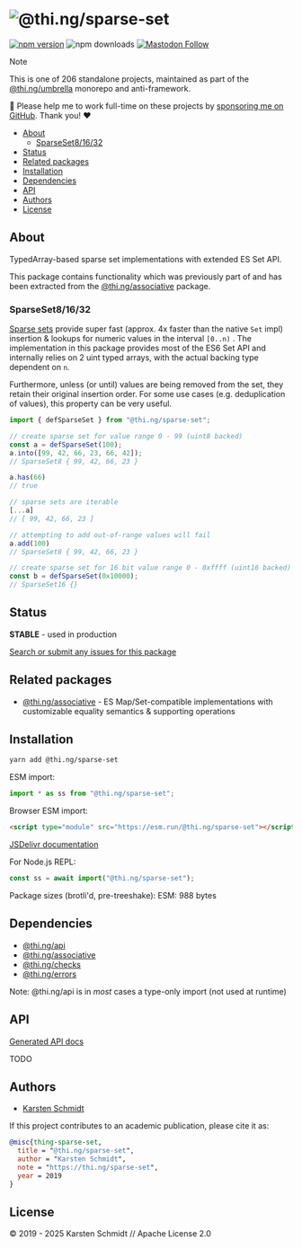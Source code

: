 <!-- This file is generated - DO NOT EDIT! -->
<!-- Please see: https://github.com/thi-ng/umbrella/blob/develop/CONTRIBUTING.md#changes-to-readme-files -->
# ![@thi.ng/sparse-set](https://raw.githubusercontent.com/thi-ng/umbrella/develop/assets/banners/thing-sparse-set.svg?eb275e55)

[![npm version](https://img.shields.io/npm/v/@thi.ng/sparse-set.svg)](https://www.npmjs.com/package/@thi.ng/sparse-set)
![npm downloads](https://img.shields.io/npm/dm/@thi.ng/sparse-set.svg)
[![Mastodon Follow](https://img.shields.io/mastodon/follow/109331703950160316?domain=https%3A%2F%2Fmastodon.thi.ng&style=social)](https://mastodon.thi.ng/@toxi)

> [!NOTE]
> This is one of 206 standalone projects, maintained as part
> of the [@thi.ng/umbrella](https://github.com/thi-ng/umbrella/) monorepo
> and anti-framework.
>
> 🚀 Please help me to work full-time on these projects by [sponsoring me on
> GitHub](https://github.com/sponsors/postspectacular). Thank you! ❤️

- [About](#about)
  - [SparseSet8/16/32](#sparseset81632)
- [Status](#status)
- [Related packages](#related-packages)
- [Installation](#installation)
- [Dependencies](#dependencies)
- [API](#api)
- [Authors](#authors)
- [License](#license)

## About

TypedArray-based sparse set implementations with extended ES Set API.

This package contains functionality which was previously part of and has been
extracted from the [@thi.ng/associative](https://thi.ng/associative) package.

### SparseSet8/16/32

[Sparse sets](https://research.swtch.com/sparse) provide super fast
(approx. 4x faster than the native `Set` impl) insertion & lookups for
numeric values in the interval `[0..n)` . The implementation in this
package provides most of the ES6 Set API and internally relies on 2 uint
typed arrays, with the actual backing type dependent on `n`.

Furthermore, unless (or until) values are being removed from the set,
they retain their original insertion order. For some use cases (e.g.
deduplication of values), this property can be very useful.

```ts
import { defSparseSet } from "@thi.ng/sparse-set";

// create sparse set for value range 0 - 99 (uint8 backed)
const a = defSparseSet(100);
a.into([99, 42, 66, 23, 66, 42]);
// SparseSet8 { 99, 42, 66, 23 }

a.has(66)
// true

// sparse sets are iterable
[...a]
// [ 99, 42, 66, 23 ]

// attempting to add out-of-range values will fail
a.add(100)
// SparseSet8 { 99, 42, 66, 23 }

// create sparse set for 16 bit value range 0 - 0xffff (uint16 backed)
const b = defSparseSet(0x10000);
// SparseSet16 {}
```

## Status

**STABLE** - used in production

[Search or submit any issues for this package](https://github.com/thi-ng/umbrella/issues?q=%5Bsparse-set%5D+in%3Atitle)

## Related packages

- [@thi.ng/associative](https://github.com/thi-ng/umbrella/tree/develop/packages/associative) - ES Map/Set-compatible implementations with customizable equality semantics & supporting operations

## Installation

```bash
yarn add @thi.ng/sparse-set
```

ESM import:

```ts
import * as ss from "@thi.ng/sparse-set";
```

Browser ESM import:

```html
<script type="module" src="https://esm.run/@thi.ng/sparse-set"></script>
```

[JSDelivr documentation](https://www.jsdelivr.com/)

For Node.js REPL:

```js
const ss = await import("@thi.ng/sparse-set");
```

Package sizes (brotli'd, pre-treeshake): ESM: 988 bytes

## Dependencies

- [@thi.ng/api](https://github.com/thi-ng/umbrella/tree/develop/packages/api)
- [@thi.ng/associative](https://github.com/thi-ng/umbrella/tree/develop/packages/associative)
- [@thi.ng/checks](https://github.com/thi-ng/umbrella/tree/develop/packages/checks)
- [@thi.ng/errors](https://github.com/thi-ng/umbrella/tree/develop/packages/errors)

Note: @thi.ng/api is in _most_ cases a type-only import (not used at runtime)

## API

[Generated API docs](https://docs.thi.ng/umbrella/sparse-set/)

TODO

## Authors

- [Karsten Schmidt](https://thi.ng)

If this project contributes to an academic publication, please cite it as:

```bibtex
@misc{thing-sparse-set,
  title = "@thi.ng/sparse-set",
  author = "Karsten Schmidt",
  note = "https://thi.ng/sparse-set",
  year = 2019
}
```

## License

&copy; 2019 - 2025 Karsten Schmidt // Apache License 2.0
